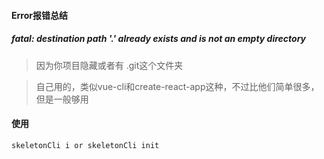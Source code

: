 #### Error报错总结

##### fatal: destination path '.' already exists and is not an empty directory
> 因为你项目隐藏或者有 .git这个文件夹

> 自己用的，类似vue-cli和create-react-app这种，不过比他们简单很多，但是一般够用

#### 使用

```javascript
skeletonCli i or skeletonCli init
```

